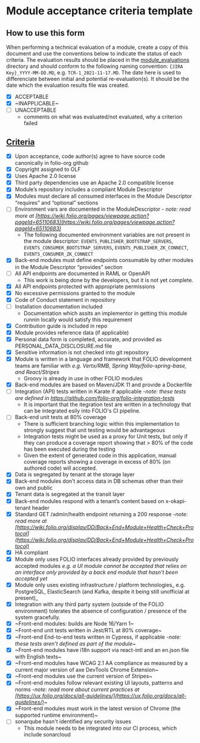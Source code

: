# Module acceptance criteria template

## How to use this form
When performing a technical evaluation of a module, create a copy of this document and use the conventions below to indicate the status of each criteria.  The evaluation results should be placed in the [module_evaluations](https://github.com/folio-org/tech-council/tree/master/module_evaluations) directory and should conform to the following naming convention:  `{JIRA Key}_YYYY-MM-DD.MD`, e.g. `TCR-1_2021-11-17.MD`.  The date here is used to differenciate between initial and potential re-evaluation(s).  It should be the date which the evaluation results file was created.

* [x] ACCEPTABLE
* [x] ~INAPPLICABLE~
* [ ] UNACCEPTABLE
  * comments on what was evaluated/not evaluated, why a criterion failed

## [Criteria](https://github.com/folio-org/tech-council/blob/4dc5ac6d632fb880131cd214d212f973683b9ebe/MODULE_ACCEPTANCE_CRITERIA.MD)

* [X] Upon acceptance, code author(s) agree to have source code canonically in folio-org github
* [X] Copyright assigned to OLF
* [X] Uses Apache 2.0 license
* [X] Third party dependencies use an Apache 2.0 compatible license
* [X] Module’s repository includes a compliant Module Descriptor
* [X] Modules must declare all consumed interfaces in the Module Descriptor “requires” and “optional” sections
* [ ] Environment vars are documented in the ModuleDescriptor - _note: read more at [https://wiki.folio.org/pages/viewpage.action?pageId=65110683](https://wiki.folio.org/pages/viewpage.action?pageId=65110683)_
  * The following documented environment variables are not present in the module descriptor: `EVENTS_PUBLISHER_BOOTSTRAP_SERVERS`, `EVENTS_CONSUMER_BOOTSTRAP_SERVERS`, `EVENTS_PUBLISHER_ZK_CONNECT`, `EVENTS_CONSUMER_ZK_CONNECT`
* [X] Back-end modules must define endpoints consumable by other modules in the Module Descriptor “provides” section
* [ ] All API endpoints are documented in RAML or OpenAPI
  * This work is being done by the developers, but it is not yet complete.
* [X] All API endpoints protected with appropriate permissions
* [X] No excessive permissions granted to the module
* [X] Code of Conduct statement in repository
* [ ] Installation documentation included
  * Documentation which assits an implementor in getting this module runnin locally would satisfy this requirement 
* [X] Contribution guide is included in repo
* [X] Module provides reference data (if applicable)
* [X] Personal data form is completed, accurate, and provided as PERSONAL_DATA_DISCLOSURE.md file
* [X] Sensitive information is not checked into git repository
* [X] Module is written in a language and framework that FOLIO development teams are familiar with _e.g. Vertx/RMB, Spring Way/folio-spring-base, and React/Stripes_
  * Groovy is already in use in other FOLIO modules
* [X] Back-end modules are based on Maven/JDK 11 and provide a Dockerfile
* [ ] Integration (API) tests written in Karate if applicable -_note: these tests are defined in https://github.com/folio-org/folio-integration-tests_
  * It is important that the itegration test are written in a technology that can be integrated esily into FOLIO's CI pipeline.
* [ ] Back-end unit tests at 80% coverage
  * There is sufficient branching logic within this implementation to strongly suggest that unit testing would be advantageous
  * Integration tests might be used as a proxy for Unit tests, but only if they can produce a coverage report showing that > 80% of the code has been executed during the testing
  * Given the extent of generated code in this application, manual coverage reports showing a coverage in excess of 80% (on authored code) will accepted.
* [X] Data is segregated by tenant at the storage layer
* [X] Back-end modules don’t access data in DB schemas other than their own and public
* [X] Tenant data is segregated at the transit layer
* [X] Back-end modules respond with a tenant’s content based on x-okapi-tenant header
* [X] Standard GET /admin/health endpoint returning a 200 response -_note: read more at [https://wiki.folio.org/display/DD/Back+End+Module+Health+Check+Protocol](https://wiki.folio.org/display/DD/Back+End+Module+Health+Check+Protocol)_
* [X] HA compliant
* [X] Module only uses FOLIO interfaces already provided by previously accepted modules _e.g. a UI module cannot be accepted that relies on an interface only provided by a back end module that hasn’t been accepted yet_
* [X] Module only uses existing infrastructure / platform technologies_ e.g. PostgreSQL, ElasticSearch (and Kafka, despite it being still unofficial at present)_
* [X] Integration with any third party system (outside of the FOLIO environment) tolerates the absence of configuration / presence of the system gracefully.
* [X] ~Front-end modules: builds are Node 16/Yarn 1~
* [X] ~Front-end unit tests written in Jest/RTL at 80% coverage~
* [X] ~Front-end End-to-end tests written in Cypress, if applicable -_note: these tests aren’t defined as part of the module_~
* [X] ~Front-end modules have i18n support via react-intl and an en.json file with English texts~
* [X] ~Front-end modules have WCAG 2.1 AA compliance as measured by a current major version of axe DevTools Chrome Extension~
* [X] ~Front-end modules use the current version of Stripes~
* [X] ~Front-end modules follow relevant existing UI layouts, patterns and norms -_note: read more about current practices at [https://ux.folio.org/docs/all-guidelines/](https://ux.folio.org/docs/all-guidelines/)_~
* [X] ~Front-end modules must work in the latest version of Chrome (the supported runtime environment)~
* [ ] sonarqube hasn't identified any security issues
  * This module needs to be integrated into our CI process, which include sonarcloud
